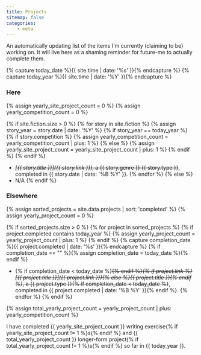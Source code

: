 ```yaml
---
title: Projects
sitemap: false
categories:
    - meta
---
```


An automatically updating list of the items I'm currently (claiming to be) working on. It will live here as a shaming reminder for future-me to actually complete them.

{% capture today_date %}{{ site.time | date: '%s' }}{% endcapture %}
{% capture today_year %}{{ site.time | date: '%Y' }}{% endcapture %}

<!-- Projects published on the site -->
### Here

{% assign yearly_site_project_count = 0 %}
{% assign yearly_competition_count = 0 %}

{% if site.fiction.size > 0 %}
  {% for story in site.fiction %}
  {% assign story_year = story.date | date: '%Y' %}
  {% if story_year == today_year %}
  {% if story.competition %}
  {% assign yearly_competition_count = yearly_competition_count | plus: 1 %}
  {% else %}
	{% assign yearly_site_project_count = yearly_site_project_count | plus: 1 %}
  {% endif %}
  {% endif %}
  - ~~_[{{ story.title }}]({{ story.link }})_, a {{ story.genre }} {{ story.type }}~~, completed in {{ story.date | date: '%B %Y' }}.
  {% endfor %}
{% else %}
  - N/A
{% endif %}

<!-- Projects not published on the site -->
### Elsewhere

{% assign sorted_projects = site.data.projects | sort: 'completed' %}
{% assign yearly_project_count = 0 %}

{% if sorted_projects.size > 0 %}
  {% for project in sorted_projects %}
  {% if project.completed contains today_year %}
    {% assign yearly_project_count = yearly_project_count | plus: 1 %}
  {% endif %}
  {% capture completion_date %}{{ project.completed | date: '%s' }}{% endcapture %}
  {% if completion_date == "" %}{% assign completion_date = today_date %}{% endif %}
  - {% if completion_date < today_date %}~~{% endif %}_{% if project.link %}[{{ project.title }}]({{ project.link }}){% else %}{{ project.title }}{% endif %}_, a {{ project.type }}{% if completion_date < today_date %}~~, completed in {{ project.completed | date: '%B %Y' }}{% endif %}.
  {% endfor %}
{% endif %}

{% assign total_yearly_project_count = yearly_project_count | plus: yearly_competition_count %}

<!-- Shame counter -->
I have completed {{ yearly_site_project_count }} writing exercise{% if yearly_site_project_count != 1 %}s{% endif %} and {{ total_yearly_project_count }} longer-form project{% if total_yearly_project_count != 1 %}s{% endif %} so far in {{ today_year }}.
